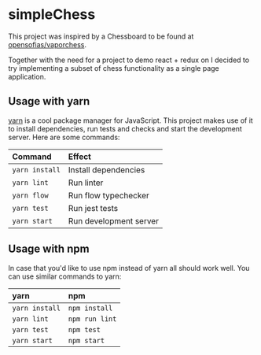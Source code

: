 simpleChess
===

This project was inspired by a Chessboard to be found at [opensofias/vaporchess](https://github.com/opensofias/vaporchess).

Together with the need for a project to demo react + redux on I decided
to try implementing a subset of chess functionality as a single page application.

Usage with yarn
---

[yarn](https://yarnpkg.com/en/) is a cool package manager for JavaScript.
This project makes use of it to install dependencies, run tests and checks
and start the development server.
Here are some commands:

| Command        | Effect                 |
| :------------- | :--------------------- |
| `yarn install` | Install dependencies   |
| `yarn lint`    | Run linter             |
| `yarn flow`    | Run flow typechecker   |
| `yarn test`    | Run jest tests         |
| `yarn start`   | Run development server |

Usage with npm
---

In case that you'd like to use npm instead of yarn all should work well.
You can use similar commands to yarn:

| yarn           | npm             |
| :------------- | :-------------- |
| `yarn install` | `npm install`   |
| `yarn lint`    | `npm run lint`  |
| `yarn test`    | `npm test`      |
| `yarn start`   | `npm start`     |
